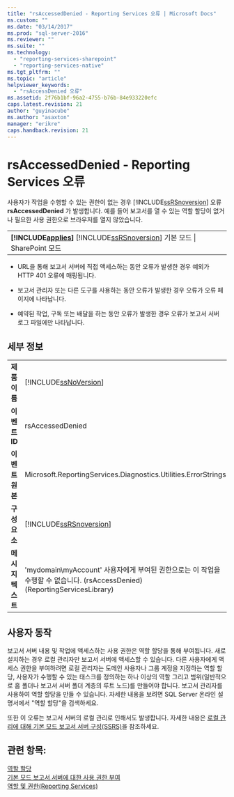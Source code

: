 ```yaml
---
title: "rsAccessedDenied - Reporting Services 오류 | Microsoft Docs"
ms.custom: ""
ms.date: "03/14/2017"
ms.prod: "sql-server-2016"
ms.reviewer: ""
ms.suite: ""
ms.technology: 
  - "reporting-services-sharepoint"
  - "reporting-services-native"
ms.tgt_pltfrm: ""
ms.topic: "article"
helpviewer_keywords: 
  - "rsAccessDenied 오류"
ms.assetid: 2f76b1bf-96a2-4755-b76b-84e933220efc
caps.latest.revision: 21
author: "guyinacube"
ms.author: "asaxton"
manager: "erikre"
caps.handback.revision: 21
---
```

# rsAccessedDenied - Reporting Services 오류
  사용자가 작업을 수행할 수 있는 권한이 없는 경우 [!INCLUDE[ssRSnoversion](../../includes/ssrsnoversion-md.md)] 오류 **rsAccessedDenied** 가 발생합니다. 예를 들어 보고서를 열 수 있는 역할 할당이 없거나 필요한 사용 권한으로 브라우저를 열지 않았습니다.  
  
||  
|-|  
|**[!INCLUDE[applies](../../includes/applies-md.md)]** [!INCLUDE[ssRSnoversion](../../includes/ssrsnoversion-md.md)] 기본 모드 &#124; SharePoint 모드|  
  
-   URL을 통해 보고서 서버에 직접 액세스하는 동안 오류가 발생한 경우 예외가 HTTP 401 오류에 매핑됩니다.  
  
-   보고서 관리자 또는 다른 도구를 사용하는 동안 오류가 발생한 경우 오류가 오류 페이지에 나타납니다.  
  
-   예약된 작업, 구독 또는 배달을 하는 동안 오류가 발생한 경우 오류가 보고서 서버 로그 파일에만 나타납니다.  
  
## 세부 정보  
  
|||  
|-|-|  
|**제품 이름**|[!INCLUDE[ssNoVersion](../../includes/ssnoversion-md.md)]|  
|**이벤트 ID**|rsAccessedDenied|  
|**이벤트 원본**|Microsoft.ReportingServices.Diagnostics.Utilities.ErrorStrings|  
|**구성 요소**|[!INCLUDE[ssRSnoversion](../../includes/ssrsnoversion-md.md)]|  
|**메시지 텍스트**|'mydomain\myAccount' 사용자에게 부여된 권한으로는 이 작업을 수행할 수 없습니다. (rsAccessDenied) (ReportingServicesLibrary)|  
  
## 사용자 동작  
 보고서 서버 내용 및 작업에 액세스하는 사용 권한은 역할 할당을 통해 부여됩니다. 새로 설치하는 경우 로컬 관리자만 보고서 서버에 액세스할 수 있습니다. 다른 사용자에게 액세스 권한을 부여하려면 로컬 관리자는 도메인 사용자나 그룹 계정을 지정하는 역할 할당, 사용자가 수행할 수 있는 태스크를 정의하는 하나 이상의 역할 그리고 범위(일반적으로 홈 폴더나 보고서 서버 폴더 계층의 루트 노드)를 만들어야 합니다. 보고서 관리자를 사용하여 역할 할당을 만들 수 있습니다. 자세한 내용을 보려면 SQL Server 온라인 설명서에서 "역할 할당"을 검색하세요.  
  
 또한 이 오류는 보고서 서버의 로컬 관리로 인해서도 발생합니다. 자세한 내용은 [로컬 관리에 대해 기본 모드 보고서 서버 구성&#40;SSRS&#41;](../../reporting-services/report-server/configure-a-native-mode-report-server-for-local-administration-ssrs.md)을 참조하세요.  
  
## 관련 항목:  
 [역할 할당](../../reporting-services/security/role-assignments.md)   
 [기본 모드 보고서 서버에 대한 사용 권한 부여](../../reporting-services/security/granting-permissions-on-a-native-mode-report-server.md)   
 [역할 및 권한&#40;Reporting Services&#41;](../../reporting-services/security/roles-and-permissions-reporting-services.md)  
  
  